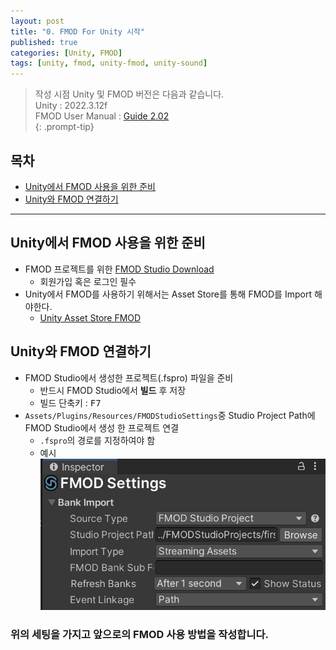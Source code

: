 ```yaml
---
layout: post
title: "0. FMOD For Unity 시작"
published: true
categories: [Unity, FMOD]
tags: [unity, fmod, unity-fmod, unity-sound]
---
```


> 작성 시점 Unity 및 FMOD 버전은 다음과 같습니다. <br>
> Unity : 2022.3.12f <br>
> FMOD User Manual : [Guide 2.02](https://www.fmod.com/docs/2.02/unity/user-guide.html) <br>
{: .prompt-tip}

## 목차

- [Unity에서 FMOD 사용을 위한 준비](#unity에서-fmod-사용을-위한-준비)
- [Unity와 FMOD 연결하기](#unity와-fmod-연결하기)

<hr>

## Unity에서 FMOD 사용을 위한 준비

- FMOD 프로젝트를 위한 [FMOD Studio Download](https://www.fmod.com/download)
  - 회원가입 혹은 로그인 필수
- Unity에서 FMOD를 사용하기 위해서는 Asset Store를 통해 FMOD를 Import 해야한다.
  - [Unity Asset Store FMOD](https://assetstore.unity.com/packages/tools/audio/fmod-for-unity-161631)

## Unity와 FMOD 연결하기

- FMOD Studio에서 생성한 프로젝트(.fspro) 파일을 준비
  - 반드시 FMOD Studio에서 **빌드** 후 저장
  - 빌드 단축키 : <kbd>F7</kbd>
- `Assets/Plugins/Resources/FMODStudioSettings`중 Studio Project Path에 FMOD Studio에서 생성 한 프로젝트 연결
  - `.fspro`의 경로를 지정하여야 함
  - 예시
    ![](assets/img/posts/fmod-for-unity/FMOD-Settings.png)

### 위의 세팅을 가지고 앞으로의 FMOD 사용 방법을 작성합니다.
